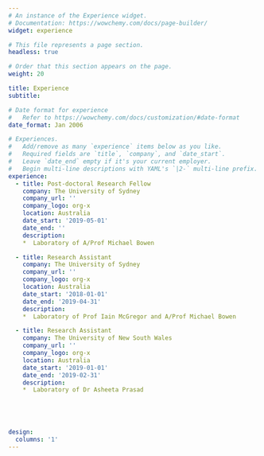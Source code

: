 ```yaml
---
# An instance of the Experience widget.
# Documentation: https://wowchemy.com/docs/page-builder/
widget: experience

# This file represents a page section.
headless: true

# Order that this section appears on the page.
weight: 20

title: Experience
subtitle:

# Date format for experience
#   Refer to https://wowchemy.com/docs/customization/#date-format
date_format: Jan 2006

# Experiences.
#   Add/remove as many `experience` items below as you like.
#   Required fields are `title`, `company`, and `date_start`.
#   Leave `date_end` empty if it's your current employer.
#   Begin multi-line descriptions with YAML's `|2-` multi-line prefix.
experience:
  - title: Post-doctoral Research Fellow
    company: The University of Sydney
    company_url: ''
    company_logo: org-x
    location: Australia
    date_start: '2019-05-01'
    date_end: ''
    description: 
    *  Laboratory of A/Prof Michael Bowen 

  - title: Research Assistant
    company: The University of Sydney
    company_url: ''
    company_logo: org-x
    location: Australia
    date_start: '2018-01-01'
    date_end: '2019-04-31'
    description:
    *  Laboratory of Prof Iain McGregor and A/Prof Michael Bowen

  - title: Research Assistant
    company: The University of New South Wales
    company_url: ''
    company_logo: org-x
    location: Australia
    date_start: '2019-01-01'
    date_end: '2019-02-31'
    description:
    *  Laboratory of Dr Asheeta Prasad





design:
  columns: '1'
---
```


